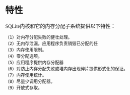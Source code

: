# 特性
<font face="微软雅黑" size="3px">
SQLite内核和它的内存分配子系统提供以下特性：

    （1）对内存分配失败的健壮处理。
    （2）无内存泄漏。应用程序负责销毁已分配的任
    （3）内存使用限制。
    （4）零分配选项。
    （5）应用程序提供内存分配器
    （6）对防止内存分配失败或堆内存出现碎片提供形式化的保证。
    （7）内存使用统计。
    （8）尽量少调用分配器。
    （9）开放式存取。


